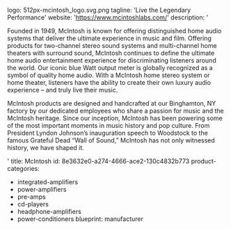 logo: 512px-mcintosh_logo.svg.png
tagline: 'Live the Legendary Performance'
website: 'https://www.mcintoshlabs.com/'
description: '<p>Founded in 1949, McIntosh is known for offering distinguished home audio systems that deliver the ultimate experience in music and film. Offering products for two-channel stereo sound systems and multi-channel home theaters with surround sound, McIntosh continues to define the ultimate home audio entertainment experience for discriminating listeners around the world. Our iconic blue Watt output meter is globally recognized as a symbol of quality home audio. With a McIntosh home stereo system or home theater, listeners have the ability to create their own luxury audio experience – and truly live their music.</p><p>McIntosh products are designed and handcrafted at our Binghamton, NY factory by our dedicated employees who share a passion for music and the McIntosh heritage. Since our inception, McIntosh has been powering some of the most important moments in music history and pop culture. From President Lyndon Johnson’s inauguration speech to Woodstock to the famous Grateful Dead “Wall of Sound,” McIntosh has not only witnessed history, we have shaped it.</p>'
title: McIntosh
id: 8e3632e0-a274-4666-ace2-130c4832b773
product-categories:
  - integrated-amplifiers
  - power-amplifiers
  - pre-amps
  - cd-players
  - headphone-amplifiers
  - power-conditioners
blueprint: manufacturer
